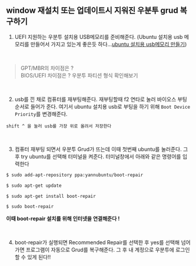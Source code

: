 ## window 재설치 또는 업데이트시 지워진 우분투 grud 복구하기

1. UEFI 지원하는 우분투 설치용 USB메모리를 준비해준다. (Ubuntu 설치용 usb 메모리를 만들어서 가지고 있는게 좋은듯 하다...[ubuntu 설치용 usb메모리 만들기](https://webnautes.tistory.com/1146))        

<br>

> GPT/MBR의 차이점은 ?      
> BIOS/UEFI 차이점은 ?
> 우분투 파티션 형식 확인해보기     

<br>

2. usb를 낀 채로 컴퓨터를 재부팅해준다. 재부팅할때 f2 연타로 눌러 바이오스 부팅순서로 들어가 준다. 여기서 ubuntu 설치용 usb로 부팅을 하기 위해 ```Boot Device Priority```를 변경해준다. 
```text
shift ^ 을 눌러 usb를 가장 위로 올려서 저장한다   
```

<br>

3. 컴퓨터 재부팅 되면서 우분투 Grud가 뜨는데 이때 첫번째 ubuntu를 눌러준다. 그 후 try ubuntu를 선택해 터미널을 켜준다. 터미널창에서 아래와 같은 명령어를 입력한다 
```bash
$ sudo add-apt-repository ppa:yannubuntu/boot-repair

$ sudo apt-get update

$ sudo apt-get install boot-repair

$ sudo boot-repair

```

__이때 boot-repair 설치를 위해 인터넷을 연결해준다 !__     

<br>

4. boot-repair가 실행되면 Recommended Repair를 선택한 후 yes를 선택해 넘어가면 프로그램이 자동으로 Grud를 복구해준다. 그 후 내 계정으로 우분투에 로그인 할 수 있게 된다!! 

